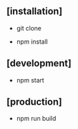 ## [installation]


*   git clone

*   npm install



## [development]

*  npm start

## [production]

*  npm run build

